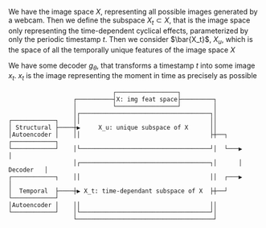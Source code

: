 We have the image space $X$, representing all possible images generated by a webcam. Then we define the subspace $X_t \subset X$, that is the image space only representing the time-dependent cyclical effects, parameterized by only the periodic timestamp $t$. Then we consider $\bar{X_t}$, $X_u$, which is the space of all the temporally unique features of the image space $X$  

We have some decoder $g_{\theta}$, that transforms a timestamp $t$ into some image $x_t$. $x_t$ is the image representing the moment in time as precisely as possible
```
                             ┌─────────────────┐                              
                  ┌──────────┤X: img feat space├─────────┐                    
                  │          └─────────────────┘         │                    
                  │┌────────────────────────────────────┐│                    
┌────────────┐    ││                                    ││                    
│ Structural ├────┼▶     X_u: unique subspace of X      ││                    
│Autoencoder │    ││                                    ├┼──┐   ┌────────────┐
└────────────┘    │└────────────────────────────────────┘│  └───▶            │
                  │┌────────────────────────────────────┐│      │  Decoder   │
┌────────────┐    ││                                    ││  ┌───▶            │
│  Temporal  ├────┼▶ X_t: time-dependant subspace of X  ├┼──┘   └────────────┘
│Autoencoder │    ││                                    ││                    
└────────────┘    │└────────────────────────────────────┘│                    
                  └──────────────────────────────────────┘                    
```